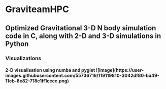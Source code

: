 # GraviteamHPC


<h2> Optimized Gravitational 3-D N body simulation code in C, along with 2-D and 3-D simulations in Python </h2>

<h3> Visualizations </h3>
  
<h4> 2-D visualisation using numba and pyglet
![image](https://user-images.githubusercontent.com/55736716/119119810-3042df80-ba49-11eb-8e82-718c1ff1cccc.png)

  
